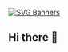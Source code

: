 [![SVG Banners](https://svg-banners.vercel.app/api?type=luminance&text1=Luminance%20🌻&width=full&height=full)](https://github.com/Akshay090/svg-banners)
## Hi there 👋

<!--
**Mehedi556/Mehedi556** is a ✨ _special_ ✨ repository because its `README.md` (this file) appears on your GitHub profile.

Here are some ideas to get you started:

- 🔭 I’m currently working on ...
- 🌱 I’m currently learning ...
- 👯 I’m looking to collaborate on ...
- 🤔 I’m looking for help with ...
- 💬 Ask me about ...
- 📫 How to reach me: ...
- 😄 Pronouns: ...
- ⚡ Fun fact: ...
-->
